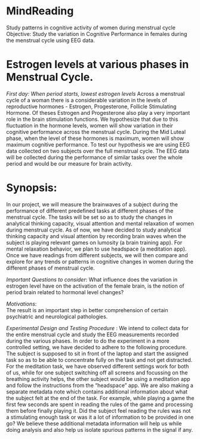 # MindReading
Study patterns in cognitive activity of women during menstrual cycle
Objective: 
Study the variation in Cognitive Performance in females during the menstrual cycle using EEG data.




# Estrogen levels at various phases in Menstrual Cycle.


_First day: When period starts, lowest estrogen levels_
Across a menstrual cycle of a woman there is a considerable variation in the levels of reproductive hormones - Estrogen, Progesterone, Follicle Stimulating Hormone. Of theses Estrogen and Progesterone  also play a very important role in the brain stimulation functions.
We hypothesize that due to this fluctuation in the hormone levels, women will show variation in their cognitive performance across the menstrual cycle. During the Mid Luteal phase, when the level of these hormones is maximum, women will show maximum cognitive performance. To test our hypothesis we are using EEG data collected on two subjects over the full menstrual cycle. The EEG data will be collected during the performance of similar tasks over the whole period and would be our measure for brain activity.

# Synopsis: 
In our project, we will measure the brainwaves of a subject during the performance of different predefined tasks at different phases of the menstrual cycle. The tasks will be set so as to study the changes in analytical thinking capacity, visual attention and mental relaxation of women during menstrual cycle. 
As of now, we have decided to study analytical thinking capacity and visual attention by recording brain waves when the subject is playing relevant games on lumosity (a brain training app). For mental relaxation behavior, we plan to use headspace (a meditation app).
Once we have readings from different subjects, we will then compare and explore for any trends or patterns in cognitive changes in women during the different phases of menstrual cycle.

_Important Questions to consider_: 
What influence does the variation in estrogen level have on the activation of the female brain, is the notion of period brain related to hormonal level changes?

_Motivations_:  
The result is an important step in better comprehension of certain psychiatric and neurological pathologies. 

_Experimental Design and Testing Procedure_ :
We intend to collect data for the entire menstrual cycle and study the EEG measurements recorded during the various phases. In order to do the experiment in a more controlled setting, we have decided to adhere to the following procedure. The subject is supposed to sit in front of the laptop and start the assigned task so as to be able to concentrate fully on the task and not get distracted. For the meditation task, we have observed different settings work for both of us, while for one subject switching off all screens and focussing on the breathing activity helps, the other subject would be using a meditation app and follow the instructions from the “headspace” app. We are also making a separate metadata note which contains additional information about what the subject felt at the end of the task. For example, while playing a game the first few seconds are spent in reading the rules of the game and processing them before finally playing it. Did the subject feel reading the rules was not a stimulating enough task or was it a lot of information to be provided in one go?  We believe these additional metadata information will help us while doing analysis and also help us isolate spurious patterns in the signal if any.
